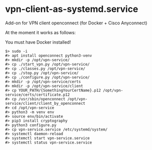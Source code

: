 # vpn-client-as-systemd.service
Add-on for VPN client openconnect (for Docker + Cisco Anyconnect)

At the moment it works as follows:

You must have Docker installed!
```
$> sudo -i 
#> apt install openconnect python3-venv
#> mkdir -p /opt/vpn-service/
#> cp ./start_vpn.py /opt/vpn-service/
#> cp ./classes.py /opt/vpn-service/
#> cp ./stop.py /opt/vpn-service/
#> cp ./configure.py /opt/vpn-service/
#> mkdir -p /opt/vpn-service/certs
#> mkdir -p /opt/vpn-service/client
#> cp YOUR_PATH/{SomethingYourCertName}.p12 /opt/vpn-service/certs/certificate.p12
#> cp /usr/sbin/openconnect /opt/vpn-service/client/client_by_openconnect
#> cd /opt/vpn-service
#> python3 -m venv env
#> source env/bin/activate
#> pip3 install cryptography
#> python3 configure.py
#> cp vpn-service.service /etc/systemd/system/
#> systemctl daemon-reload
#> systemctl start vpn-service.service
#> systemctl status vpn-service.service
```
